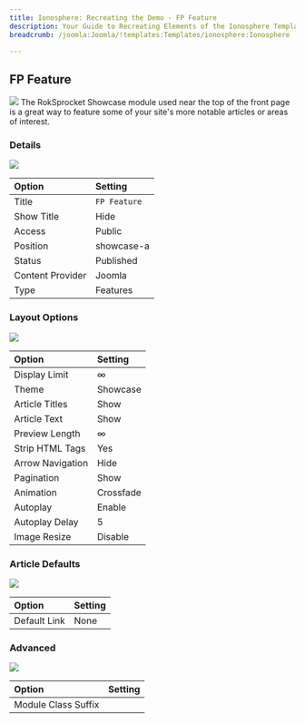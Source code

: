 ```yaml
---
title: Ionosphere: Recreating the Demo - FP Feature
description: Your Guide to Recreating Elements of the Ionosphere Template for Joomla
breadcrumb: /joomla:Joomla/!templates:Templates/ionosphere:Ionosphere

---
```


FP Feature
-----
![][demo]
The RokSprocket Showcase module used near the top of the front page is a great way to feature some of your site's more notable articles or areas of interest.

### Details
![][demo2]

| Option           | Setting      |  
| :--------------- | :----------- |  
| Title            | `FP Feature` |  
| Show Title       | Hide         |  
| Access           | Public       |  
| Position         | showcase-a   |  
| Status           | Published    |  
| Content Provider | Joomla       |  
| Type             | Features     |  

### Layout Options
![][demo3]

| Option           | Setting   |  
| :--------------- | :-------- |  
| Display Limit    | ∞         |  
| Theme            | Showcase  |  
| Article Titles   | Show      |  
| Article Text     | Show      |  
| Preview Length   | ∞         |  
| Strip HTML Tags  | Yes       |  
| Arrow Navigation | Hide      |  
| Pagination       | Show      |  
| Animation        | Crossfade |  
| Autoplay         | Enable    |  
| Autoplay Delay   | 5         |  
| Image Resize     | Disable   |  

### Article Defaults
![][demo4]

|    Option    | Setting |
|:-------------|:--------|
| Default Link | None    |

### Advanced
![][demo5]

| Option              | Setting |  
| :------------------ | :------ |  
| Module Class Suffix |         |  

[demo]: assets/demo_1.jpeg
[demo2]: assets/fpfeature_1.jpeg
[demo3]: assets/fpfeature_3.jpeg
[demo4]: assets/fpfeature_2.jpeg
[demo5]: assets/fpfeature_4.jpeg